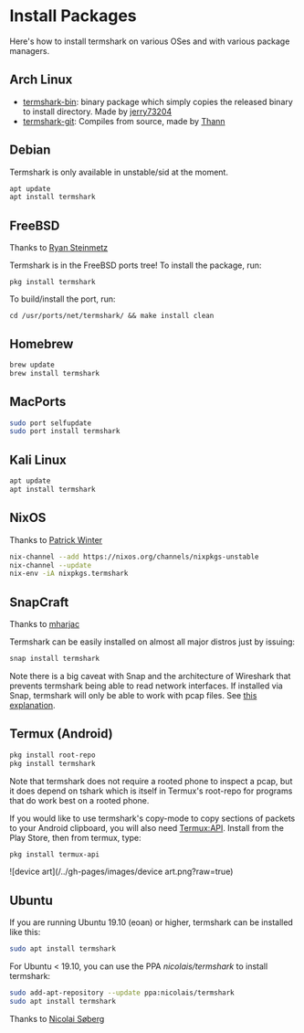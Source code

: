 # Install Packages

Here's how to install termshark on various OSes and with various package managers.

## Arch Linux

- [termshark-bin](https://aur.archlinux.org/packages/termshark-bin): binary
  package which simply copies the released binary to install directory. Made by
  [jerry73204](https://github.com/jerry73204)
- [termshark-git](https://aur.archlinux.org/packages/termshark-git): Compiles
  from source, made by [Thann](https://github.com/Thann)

## Debian

Termshark is only available in unstable/sid at the moment.

```bash
apt update
apt install termshark
```

## FreeBSD

Thanks to [Ryan Steinmetz](https://github.com/zi0r)

Termshark is in the FreeBSD ports tree! To install the package, run:

`pkg install termshark`

To build/install the port, run:

`cd /usr/ports/net/termshark/ && make install clean`

## Homebrew

```bash
brew update
brew install termshark
```

## MacPorts

```bash
sudo port selfupdate
sudo port install termshark
```

## Kali Linux

```bash
apt update
apt install termshark
```

## NixOS

Thanks to [Patrick Winter](https://github.com/winpat)

```bash
nix-channel --add https://nixos.org/channels/nixpkgs-unstable
nix-channel --update
nix-env -iA nixpkgs.termshark
```

## SnapCraft

Thanks to [mharjac](https://github.com/mharjac)

Termshark can be easily installed on almost all major distros just by issuing:

```bash
snap install termshark
```

Note there is a big caveat with Snap and the architecture of Wireshark that prevents termshark being able to read network interfaces. If installed via Snap, termshark will only be able to work with pcap files. See [this explanation](https://forum.snapcraft.io/t/wireshark-and-setcap/9629/6).

## Termux (Android)

```bash
pkg install root-repo
pkg install termshark
```

Note that termshark does not require a rooted phone to inspect a pcap, but it does depend on tshark which is itself in Termux's root-repo for programs that do work best on a rooted phone.

If you would like to use termshark's copy-mode to copy sections of packets to your Android clipboard, you will also need [Termux:API](https://play.google.com/store/apps/details?id=com.termux.api&hl=en_US). Install from the Play Store, then from termux, type:

```bash
pkg install termux-api
```

![device art](/../gh-pages/images/device art.png?raw=true)

## Ubuntu

If you are running Ubuntu 19.10 (eoan) or higher, termshark can be installed like this:

```bash
sudo apt install termshark
```

For Ubuntu < 19.10, you can use the PPA _nicolais/termshark_ to install termshark:

```bash
sudo add-apt-repository --update ppa:nicolais/termshark
sudo apt install termshark
```

Thanks to [Nicolai Søberg](https://github.com/NicolaiSoeborg)
